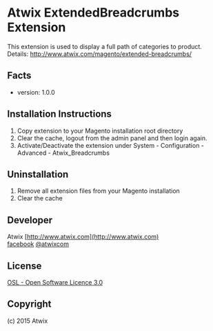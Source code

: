 Atwix ExtendedBreadcrumbs Extension
======================
This extension is used to display a full path of categories to product.
Details: http://www.atwix.com/magento/extended-breadcrumbs/ 

Facts
-----
- version: 1.0.0

Installation Instructions
-------------------------
1. Copy extension to your Magento installation root directory
2. Clear the cache, logout from the admin panel and then login again.
3. Activate/Deactivate the extension under System - Configuration - Advanced - Atwix_Breadcrumbs

Uninstallation
--------------
1. Remove all extension files from your Magento installation
2. Clear the cache

Developer
---------
Atwix 
[http://www.atwix.com](http://www.atwix.com)  
[facebook](https://www.facebook.com/lists/1439866579617712)
[@atwixcom](https://twitter.com/atwixcom)

License
-------
[OSL - Open Software Licence 3.0](http://opensource.org/licenses/osl-3.0.php)

Copyright
---------
(c) 2015 Atwix
